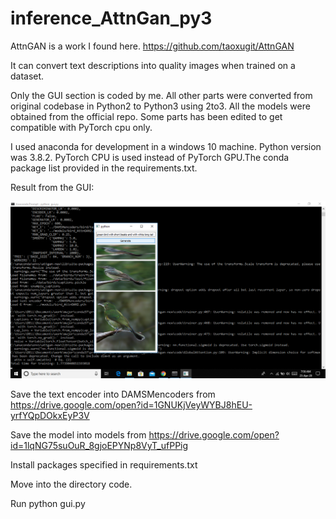 # inference_AttnGan_py3

AttnGAN is a work I found here. https://github.com/taoxugit/AttnGAN

It can convert text descriptions into quality images when trained on a dataset.

Only the GUI section is coded by me. All other parts were converted from original codebase in Python2 to Python3 using 2to3. All the models were obtained from the official repo. Some parts has been edited to get compatible with PyTorch cpu only.

I used anaconda for development in a windows 10 machine. Python version was 3.8.2. PyTorch CPU is used instead of PyTorch GPU.The conda package list provided in the requirements.txt.

Result from the GUI:


![](ui.png)

Save the text encoder into DAMSMencoders from https://drive.google.com/open?id=1GNUKjVeyWYBJ8hEU-yrfYQpDOkxEyP3V

Save the model into models from https://drive.google.com/open?id=1lqNG75suOuR_8gjoEPYNp8VyT_ufPPig

Install packages specified in requirements.txt

Move into the directory code.

Run python gui.py


